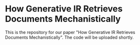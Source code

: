 # How Generative IR Retrieves Documents Mechanistically

This is the repository for our paper "How Generative IR Retrieves Documents Mechanistically". The code will be uploaded shortly.